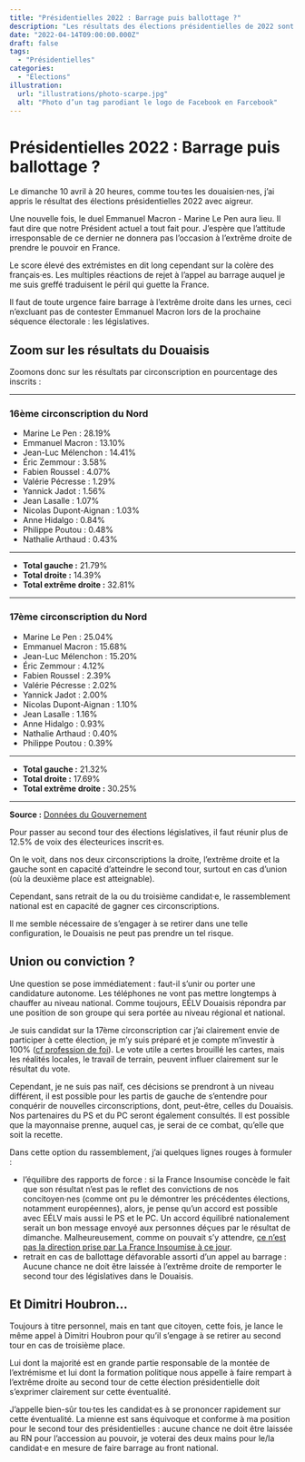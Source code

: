 ```yaml
---
title: "Présidentielles 2022 : Barrage puis ballottage ?"
description: "Les résultats des élections présidentielles de 2022 sont tombés, analyse des conséquences dans le Douaisis."
date: "2022-04-14T09:00:00.000Z"
draft: false
tags:
  - "Présidentielles"
categories:
  - "Élections"
illustration:
  url: "illustrations/photo-scarpe.jpg"
  alt: "Photo d’un tag parodiant le logo de Facebook en Farcebook"
---
```


# Présidentielles 2022 : Barrage puis ballottage ?

Le dimanche 10 avril à 20 heures, comme tou·tes les douaisien·nes, j’ai appris le résultat des élections présidentielles 2022 avec aigreur.

Une nouvelle fois, le duel Emmanuel Macron - Marine Le Pen aura lieu. Il faut dire que notre Président actuel a tout fait pour. J’espère que l’attitude irresponsable de ce dernier ne donnera pas l’occasion à l’extrême droite de prendre le pouvoir en France.

Le score élevé des extrémistes en dit long cependant sur la colère des français·es. Les multiples réactions de rejet à l’appel au barrage auquel je me suis greffé traduisent le péril qui guette la France.

Il faut de toute urgence faire barrage à l’extrême droite dans les urnes, ceci n’excluant pas de contester Emmanuel Macron lors de la prochaine séquence électorale : les législatives.

## Zoom sur les résultats du Douaisis

Zoomons donc sur les résultats par circonscription en pourcentage des inscrits :

---

### 16ème circonscription du Nord

- Marine Le Pen : 28.19%
- Emmanuel Macron : 13.10%
- Jean-Luc Mélenchon : 14.41%
- Éric Zemmour : 3.58%
- Fabien Roussel : 4.07%
- Valérie Pécresse : 1.29%
- Yannick Jadot : 1.56%
- Jean Lasalle : 1.07%
- Nicolas Dupont-Aignan : 1.03%
- Anne Hidalgo : 0.84%
- Philippe Poutou : 0.48%
- Nathalie Arthaud : 0.43%

---

- **Total gauche :** 21.79%
- **Total droite :** 14.39%
- **Total extrême droite :** 32.81%

---

### 17ème circonscription du Nord

- Marine Le Pen : 25.04%
- Emmanuel Macron : 15.68%
- Jean-Luc Mélenchon : 15.20%
- Éric Zemmour : 4.12%
- Fabien Roussel : 2.39%
- Valérie Pécresse : 2.02%
- Yannick Jadot : 2.00%
- Nicolas Dupont-Aignan : 1.10%
- Jean Lasalle : 1.16%
- Anne Hidalgo : 0.93%
- Nathalie Arthaud : 0.40%
- Philippe Poutou : 0.39%

---

- **Total gauche :** 21.32%
- **Total droite :** 17.69%
- **Total extrême droite :** 30.25%

---

**Source :**
[Données du Gouvernement](https://www.data.gouv.fr/fr/datasets/election-presidentielle-des-10-et-24-avril-2022-resultats-du-1er-tour/)

Pour passer au second tour des élections législatives, il faut réunir plus de 12.5% de voix des électeurices inscrit·es.

On le voit, dans nos deux circonscriptions la droite, l’extrême droite et la gauche sont en capacité d’atteindre le second tour, surtout en cas d’union (où la deuxième place est atteignable).

Cependant, sans retrait de la ou du troisième candidat·e, le rassemblement national est en capacité de gagner ces circonscriptions.

Il me semble nécessaire de s’engager à se retirer dans une telle configuration, le Douaisis ne peut pas prendre un tel risque.

## Union ou conviction ?

Une question se pose immédiatement : faut-il s’unir ou porter une candidature autonome. Les téléphones ne vont pas mettre longtemps à chauffer au niveau national. Comme toujours, EÉLV Douaisis répondra par une position de son groupe qui sera portée au niveau régional et national.

Je suis candidat sur la 17ème circonscription car j’ai clairement envie de participer à cette élection, je m’y suis préparé et je compte m’investir à 100% ([cf profession de foi](./profession-de-foi-legislatives-2022)). Le vote utile a certes brouillé les cartes, mais les réalités locales, le travail de terrain, peuvent influer clairement sur le résultat du vote.

Cependant, je ne suis pas naïf, ces décisions se prendront à un niveau différent, il est possible pour les partis de gauche de s’entendre pour conquérir de nouvelles circonscriptions, dont, peut-être, celles du Douaisis. Nos partenaires du PS et du PC seront également consultés. Il est possible que la mayonnaise prenne, auquel cas, je serai de ce combat, qu’elle que soit la recette.

Dans cette option du rassemblement, j’ai quelques lignes rouges à formuler :

- l’équilibre des rapports de force : si la France Insoumise concède le fait que son résultat n’est pas le reflet des convictions de nos concitoyen·nes (comme ont pu le démontrer les précédentes élections, notamment européennes), alors, je pense qu’un accord est possible avec EÉLV mais aussi le PS et le PC. Un accord équilibré nationalement serait un bon message envoyé aux personnes déçues par le résultat de dimanche. Malheureusement, comme on pouvait s’y attendre, [ce n’est pas la direction prise par La France Insoumise à ce jour](https://twitter.com/afpfr/status/1514165591535501321).
- retrait en cas de ballottage défavorable assorti d’un appel au barrage : Aucune chance ne doit être laissée à l’extrême droite de remporter le second tour des législatives dans le Douaisis.

## Et Dimitri Houbron...

Toujours à titre personnel, mais en tant que citoyen, cette fois, je lance le même appel à Dimitri Houbron pour qu’il s’engage à se retirer au second tour en cas de troisième place.

Lui dont la majorité est en grande partie responsable de la montée de l’extrémisme et lui dont la formation politique nous appelle à faire rempart à l’extrême droite au second tour de cette élection présidentielle doit s’exprimer clairement sur cette éventualité.

J’appelle bien-sûr tou·tes les candidat·es à se prononcer rapidement sur cette éventualité. La mienne est sans équivoque et conforme à ma position pour le second tour des présidentielles : aucune chance ne doit être laissée au RN pour l’accession au pouvoir, je voterai des deux mains pour le/la candidat·e en mesure de faire barrage au front national.

